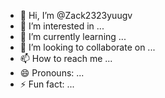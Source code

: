 - 👋 Hi, I’m @Zack2323yuugv
- 👀 I’m interested in ...
- 🌱 I’m currently learning ...
- 💞️ I’m looking to collaborate on ...
- 📫 How to reach me ...
- 😄 Pronouns: ...
- ⚡ Fun fact: ...

<!---
Zack2323yuugv/Zack2323yuugv is a ✨ special ✨ repository because its `README.md` (this file) appears on your GitHub profile.
You can click the Preview link to take a look at your changes.
--->
